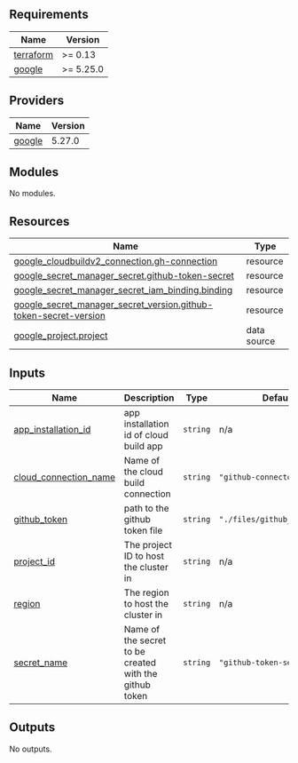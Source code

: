<!-- BEGIN_TF_DOCS -->
## Requirements

| Name | Version |
|------|---------|
| <a name="requirement_terraform"></a> [terraform](#requirement\_terraform) | >= 0.13 |
| <a name="requirement_google"></a> [google](#requirement\_google) | >= 5.25.0 |

## Providers

| Name | Version |
|------|---------|
| <a name="provider_google"></a> [google](#provider\_google) | 5.27.0 |

## Modules

No modules.

## Resources

| Name | Type |
|------|------|
| [google_cloudbuildv2_connection.gh-connection](https://registry.terraform.io/providers/hashicorp/google/latest/docs/resources/cloudbuildv2_connection) | resource |
| [google_secret_manager_secret.github-token-secret](https://registry.terraform.io/providers/hashicorp/google/latest/docs/resources/secret_manager_secret) | resource |
| [google_secret_manager_secret_iam_binding.binding](https://registry.terraform.io/providers/hashicorp/google/latest/docs/resources/secret_manager_secret_iam_binding) | resource |
| [google_secret_manager_secret_version.github-token-secret-version](https://registry.terraform.io/providers/hashicorp/google/latest/docs/resources/secret_manager_secret_version) | resource |
| [google_project.project](https://registry.terraform.io/providers/hashicorp/google/latest/docs/data-sources/project) | data source |

## Inputs

| Name | Description | Type | Default | Required |
|------|-------------|------|---------|:--------:|
| <a name="input_app_installation_id"></a> [app\_installation\_id](#input\_app\_installation\_id) | app installation id of cloud build app | `string` | n/a | yes |
| <a name="input_cloud_connection_name"></a> [cloud\_connection\_name](#input\_cloud\_connection\_name) | Name of the cloud build connection | `string` | `"github-connector"` | no |
| <a name="input_github_token"></a> [github\_token](#input\_github\_token) | path to the github token file | `string` | `"./files/github_token.txt"` | no |
| <a name="input_project_id"></a> [project\_id](#input\_project\_id) | The project ID to host the cluster in | `string` | n/a | yes |
| <a name="input_region"></a> [region](#input\_region) | The region to host the cluster in | `string` | n/a | yes |
| <a name="input_secret_name"></a> [secret\_name](#input\_secret\_name) | Name of the secret to be created with the github token | `string` | `"github-token-secret"` | no |

## Outputs

No outputs.
<!-- END_TF_DOCS -->